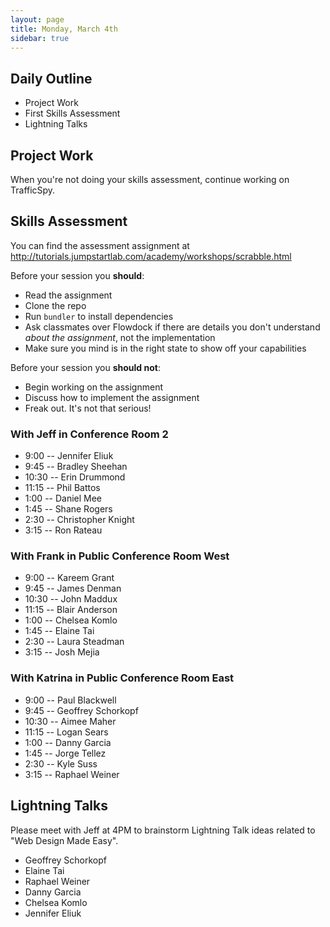```yaml
---
layout: page
title: Monday, March 4th
sidebar: true
---
```


## Daily Outline

* Project Work
* First Skills Assessment
* Lightning Talks

## Project Work

When you're not doing your skills assessment, continue working on TrafficSpy.

## Skills Assessment

You can find the assessment assignment at http://tutorials.jumpstartlab.com/academy/workshops/scrabble.html

Before your session you **should**:

* Read the assignment
* Clone the repo
* Run `bundler` to install dependencies
* Ask classmates over Flowdock if there are details you don't understand *about the assignment*, not the implementation
* Make sure you mind is in the right state to show off your capabilities

Before your session you **should not**:

* Begin working on the assignment
* Discuss how to implement the assignment
* Freak out. It's not that serious!

### With Jeff in Conference Room 2

* 9:00 -- Jennifer Eliuk
* 9:45 -- Bradley Sheehan
* 10:30 -- Erin Drummond
* 11:15 -- Phil Battos
* 1:00 -- Daniel Mee
* 1:45 -- Shane Rogers
* 2:30 -- Christopher Knight
* 3:15 -- Ron Rateau

### With Frank in Public Conference Room West

* 9:00 -- Kareem Grant
* 9:45 -- James Denman
* 10:30 -- John Maddux
* 11:15 -- Blair Anderson
* 1:00 -- Chelsea Komlo
* 1:45 -- Elaine Tai
* 2:30 -- Laura Steadman
* 3:15 -- Josh Mejia

### With Katrina in Public Conference Room East

* 9:00 -- Paul Blackwell
* 9:45 -- Geoffrey Schorkopf
* 10:30 -- Aimee Maher
* 11:15 -- Logan Sears
* 1:00 -- Danny Garcia
* 1:45 -- Jorge Tellez
* 2:30 -- Kyle Suss
* 3:15 -- Raphael Weiner

## Lightning Talks

Please meet with Jeff at 4PM to brainstorm Lightning Talk ideas related to "Web Design Made Easy".

* Geoffrey Schorkopf
* Elaine Tai
* Raphael Weiner
* Danny Garcia
* Chelsea Komlo
* Jennifer Eliuk